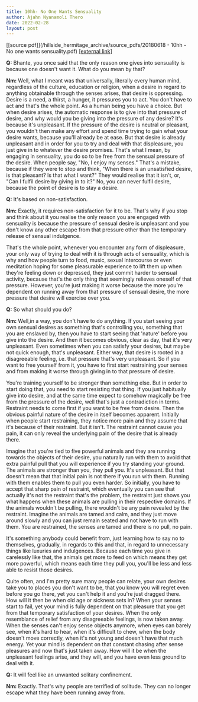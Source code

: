 ```yaml
---
title: 10hh- No One Wants Sensuality
author: Ajahn Nyanamoli Thero
date: 2022-02-28
layout: post
---
```


[[source pdf]](/hillside_hermitage_archive/source_pdfs/20180618 - 10hh - No one wants sensuality.pdf) [[external link]](https://drive.google.com/file/d/1Uy19K_Uk0h2OTTw4SWdlTxkH85pEXvDj/view)

**Q:** Bhante, you once said that the only reason one gives into
sensuality is because one doesn\'t want it. What do you mean by that?

**Nm:** Well, what I meant was that universally, literally every human
mind, regardless of the culture, education or religion, when a desire in
regard to anything obtainable through the senses arises, that desire is
oppressing. Desire is a need, a thirst, a hunger, it pressures you to
act. You don\'t have to act and that\'s the whole point. As a human
being you have a choice. But when desire arises, the automatic response
is to give into that pressure of desire, and why would you be giving
into the pressure of any desire? It\'s because it\'s unpleasant. If the
pressure of the desire is neutral or pleasant, you wouldn\'t then make
any effort and spend time trying to gain what your desire wants, because
you\'ll already be at ease. But that desire is already unpleasant and in
order for you to try and deal with that displeasure, you just give in to
whatever the desire promises. That\'s what I mean, by engaging in
sensuality, you do so to be free from the sensual pressure of the
desire. When people say, "No, I enjoy my senses." That\'s a mistake,
because if they were to stop and think, "When there is an unsatisfied
desire, is that pleasant? Is that what I want?" They would realise that
it isn\'t, or, "Can I fulfil desire by giving in to it?" No, you can
never fulfil desire, because the point of desire is to stay a desire.

**Q:** It's based on non-satisfaction.

**Nm:** Exactly, it requires non-satisfaction for it to be. That\'s why
if you stop and think about it you realise the only reason you are
engaged with sensuality is because the pressure of sensual desire is
unpleasant and you don\'t know any other escape from that pressure other
than the temporary release of sensual indulgence.

That\'s the whole point, whenever you encounter any form of displeasure,
your only way of trying to deal with it is through acts of sensuality,
which is why and how people turn to food, music, sexual intercourse or
even meditation hoping for some pleasurable experience to lift them up
when they\'re feeling down or depressed, they just commit harder to
sensual activity, because that\'s the only thing that seemingly relieves
oneself of that pressure. However, you\'re just making it worse because
the more you\'re dependent on running away from that pressure of sensual
desire, the more pressure that desire will exercise over you.

**Q:** So what should you do?

**Nm:** Well,in a way, you don\'t have to do anything. If you start
seeing your own sensual desires as something that\'s controlling you,
something that you are enslaved by, then you have to start seeing that
'nature' before you give into the desire. And then it becomes obvious,
clear as day, that it\'s very unpleasant. Even sometimes when you can
satisfy your desires, but maybe not quick enough, that\'s unpleasant.
Either way, that desire is rooted in a disagreeable feeling, i.e. that
pressure that\'s very unpleasant. So if you want to free yourself from
it, you have to first start restraining your senses and from making it
worse through giving in to that pressure of desire.

You\'re training yourself to be stronger than something else. But in
order to start doing that, you need to start resisting that thing. If
you just habitually give into desire, and at the same time expect to
somehow magically be free from the pressure of the desire, well that\'s
just a contradiction in terms. Restraint needs to come first if you want
to be free from desire. Then the obvious painful nature of the desire in
itself becomes apparent. Initially when people start restraining, they
notice more pain and they assume that it\'s because of their restraint.
But it isn\'t. The restraint cannot cause you pain, it can only reveal
the underlying pain of the desire that is already there.

Imagine that you\'re tied to five powerful animals and they are running
towards the objects of their desire, you naturally run with them to
avoid that extra painful pull that you will experience if you try
standing your ground. The animals are stronger than you, they pull you.
It\'s unpleasant. But that doesn\'t mean that that initial pain is not
there if you run with them. Running with them enables them to pull you
even harder. So initially, you have to accept that sharp pain of
restraint, which eventually you can see that actually it\'s not the
restraint that\'s the problem, the restraint just shows you what happens
when these animals are pulling in their respective domains. If the
animals wouldn\'t be pulling, there wouldn\'t be any pain revealed by
the restraint. Imagine the animals are tamed and calm, and they just
move around slowly and you can just remain seated and not have to run
with them. You are restrained, the senses are tamed and there is no
pull, no pain.

It\'s something anybody could benefit from, just learning how to say no
to themselves, gradually, in regards to this and that, in regard to
unnecessary things like luxuries and indulgences. Because each time you
give in carelessly like that, the animals get more to feed on which
means they get more powerful, which means each time they pull you,
you\'ll be less and less able to resist those desires.

Quite often, and I\'m pretty sure many people can relate, your own
desires take you to places you don\'t want to be, that you know you will
regret even before you go there, yet you can\'t help it and you\'re just
dragged there. How will it then be when old age or sickness sets in?
When your senses start to fail, yet your mind is fully dependent on that
pleasure that you get from that temporary satisfaction of your desires.
When the only resemblance of relief from any disagreeable feelings, is
now taken away. When the senses can\'t enjoy sense objects anymore, when
eyes can barely see, when it\'s hard to hear, when it\'s difficult to
chew, when the body doesn\'t move correctly, when it\'s not young and
doesn\'t have that much energy. Yet your mind is dependent on that
constant chasing after sense pleasures and now that\'s just taken away.
How will it be when the unpleasant feelings arise, and they will, and
you have even less ground to deal with it.

**Q:** It will feel like an unwanted solitary confinement.

**Nm:** Exactly. That\'s why people are terrified of solitude. They can
no longer escape what they have been running away from.



